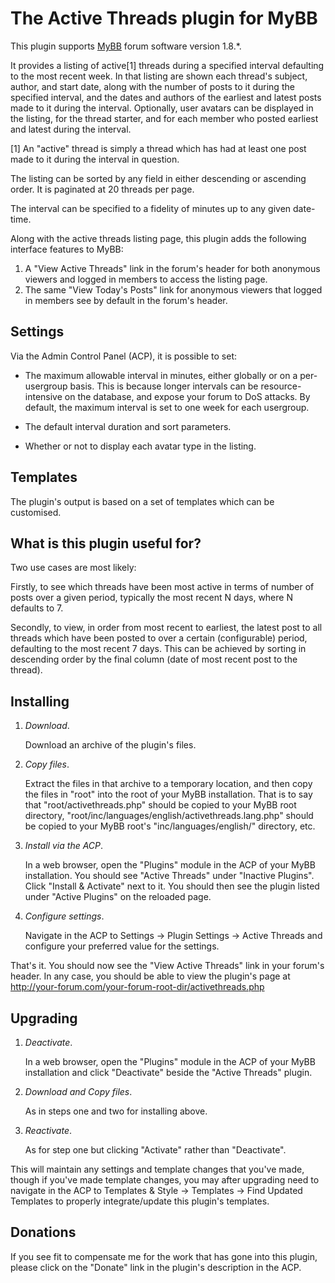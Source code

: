 # The Active Threads plugin for MyBB

This plugin supports [MyBB](https://mybb.com/) forum software version 1.8.*.

It provides a listing of active[1] threads during a specified interval defaulting to the most recent week. In that listing are shown each thread's subject, author, and start date, along with the number of posts to it during the specified interval, and the dates and authors of the earliest and latest posts made to it during the interval. Optionally, user avatars can be displayed in the listing, for the thread starter, and for each member who posted earliest and latest during the interval.

[1] An "active" thread is simply a thread which has had at least one post made to it during the interval in question.

The listing can be sorted by any field in either descending or ascending order. It is paginated at 20 threads per page.

The interval can be specified to a fidelity of minutes up to any given date-time.

Along with the active threads listing page, this plugin adds the following interface features to MyBB:

1. A "View Active Threads" link in the forum's header for both anonymous viewers and logged in members to access the listing page.
2. The same "View Today's Posts" link for anonymous viewers that logged in members see by default in the forum's header.

## Settings

Via the Admin Control Panel (ACP), it is possible to set:

* The maximum allowable interval in minutes, either globally or on a per-usergroup basis. This is because longer intervals can be resource-intensive on the database, and expose your forum to DoS attacks. By default, the maximum interval is set to one week for each usergroup.

* The default interval duration and sort parameters.

* Whether or not to display each avatar type in the listing.

## Templates

The plugin's output is based on a set of templates which can be customised.

## What is this plugin useful for?

Two use cases are most likely:

Firstly, to see which threads have been most active in terms of number of posts over a given period, typically the most recent N days, where N defaults to 7.

Secondly, to view, in order from most recent to earliest, the latest post to all threads which have been posted to over a certain (configurable) period, defaulting to the most recent 7 days. This can be achieved by sorting in descending order by the final column (date of most recent post to the thread).

## Installing

1. *Download*.

   Download an archive of the plugin's files.

2. *Copy files*.

   Extract the files in that archive to a temporary location, and then copy the files in "root" into the root of your MyBB installation. That is to say that "root/activethreads.php" should be copied to your MyBB root directory, "root/inc/languages/english/activethreads.lang.php" should be copied to your MyBB root's "inc/languages/english/" directory, etc.

3. *Install via the ACP*.

   In a web browser, open the "Plugins" module in the ACP of your MyBB installation. You should see "Active Threads" under "Inactive Plugins". Click "Install & Activate" next to it. You should then see the plugin listed under "Active Plugins" on the reloaded page.

4. *Configure settings*.

   Navigate in the ACP to Settings -> Plugin Settings -> Active Threads and configure your preferred value for the settings.

That's it. You should now see the "View Active Threads" link in your forum's header. In any case, you should be able to view the plugin's page at http://your-forum.com/your-forum-root-dir/activethreads.php

## Upgrading

1. *Deactivate*.

   In a web browser, open the "Plugins" module in the ACP of your MyBB installation and click "Deactivate" beside the "Active Threads" plugin.

2. *Download and Copy files*.

   As in steps one and two for installing above.

3. *Reactivate*.

   As for step one but clicking "Activate" rather than "Deactivate".

This will maintain any settings and template changes that you've made, though if you've made template changes, you may after upgrading need to navigate in the ACP to Templates & Style -> Templates -> Find Updated Templates to properly integrate/update this plugin's templates.

## Donations

If you see fit to compensate me for the work that has gone into this plugin, please click on the "Donate" link in the plugin's description in the ACP.